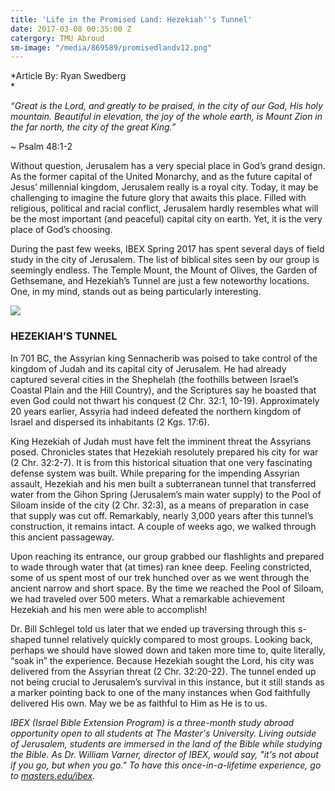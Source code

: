 ```yaml
---
title: 'Life in the Promised Land: Hezekiah''s Tunnel'
date: 2017-03-08 00:35:00 Z
catergory: TMU Abroud
sm-image: "/media/869589/promisedlandv12.png"
---
```


*Article By: Ryan Swedberg\
*

*“Great is the Lord, and greatly to be praised, in the city of our God, His holy mountain. Beautiful in elevation, the joy of the whole earth, is Mount Zion in the far north, the city of the great King.”*

\~ Psalm 48:1-2

Without question, Jerusalem has a very special place in God’s grand design. As the former capital of the United Monarchy, and as the future capital of Jesus’ millennial kingdom, Jerusalem really is a royal city. Today, it may be challenging to imagine the future glory that awaits this place. Filled with religious, political and racial conflict, Jerusalem hardly resembles what will be the most important (and peaceful) capital city on earth. Yet, it is the very place of God’s choosing.

During the past few weeks, IBEX Spring 2017 has spent several days of field study in the city of Jerusalem. The list of biblical sites seen by our group is seemingly endless. The Temple Mount, the Mount of Olives, the Garden of Gethsemane, and Hezekiah’s Tunnel are just a few noteworthy locations. One, in my mind, stands out as being particularly interesting.

![](http://www.masters.edu/media/869589/promisedlandv12.png?width=500&height=319.60784313725486)

### HEZEKIAH’S TUNNEL

In 701 BC, the Assyrian king Sennacherib was poised to take control of the kingdom of Judah and its capital city of Jerusalem. He had already captured several cities in the Shephelah (the foothills between Israel’s Coastal Plain and the Hill Country), and the Scriptures say he boasted that even God could not thwart his conquest (2 Chr. 32:1, 10-19). Approximately 20 years earlier, Assyria had indeed defeated the northern kingdom of Israel and dispersed its inhabitants (2 Kgs. 17:6).

King Hezekiah of Judah must have felt the imminent threat the Assyrians posed. Chronicles states that Hezekiah resolutely prepared his city for war (2 Chr. 32:2-7). It is from this historical situation that one very fascinating defense system was built. While preparing for the impending Assyrian assault, Hezekiah and his men built a subterranean tunnel that transferred water from the Gihon Spring (Jerusalem’s main water supply) to the Pool of Siloam inside of the city (2 Chr. 32:3), as a means of preparation in case that supply was cut off. Remarkably, nearly 3,000 years after this tunnel’s construction, it remains intact. A couple of weeks ago, we walked through this ancient passageway.

Upon reaching its entrance, our group grabbed our flashlights and prepared to wade through water that (at times) ran knee deep. Feeling constricted, some of us spent most of our trek hunched over as we went through the ancient narrow and short space. By the time we reached the Pool of Siloam, we had traveled over 500 meters. What a remarkable achievement Hezekiah and his men were able to accomplish!

Dr. Bill Schlegel told us later that we ended up traversing through this s-shaped tunnel relatively quickly compared to most groups. Looking back, perhaps we should have slowed down and taken more time to, quite literally, “soak in” the experience. Because Hezekiah sought the Lord, his city was delivered from the Assyrian threat (2 Chr. 32:20-22). The tunnel ended up not being crucial to Jerusalem’s survival in this instance, but it still stands as a marker pointing back to one of the many instances when God faithfully delivered His own. May we be as faithful to Him as He is to us.

*IBEX (Israel Bible Extension Program) is a three-month study abroad opportunity open to all students at The Master's University. Living outside of Jerusalem, students are immersed in the land of the Bible while studying the Bible. As Dr. William Varner, director of IBEX, would say, "it's not about if you go, but when you go." To have this once-in-a-lifetime experience, go to [masters.edu/ibex](http://www.masters.edu/ibex).*
